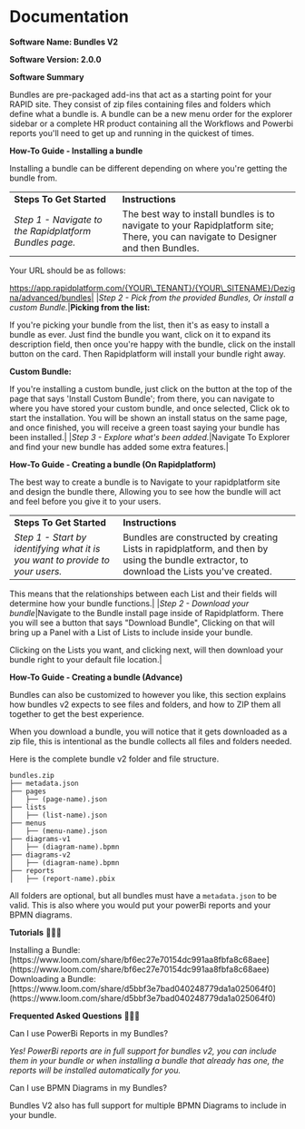 # Documentation

**Software Name: Bundles V2**

**Software Version: 2.0.0**

**Software Summary**

Bundles are pre-packaged add-ins that act as a starting point for your RAPID site. They consist of zip files containing files and folders which define what a bundle is. A bundle can be a new menu order for the explorer sidebar or a complete HR product containing all the Workflows and Powerbi reports you'll need to get up and running in the quickest of times.

**How-To Guide - Installing a bundle**

Installing a bundle can be different depending on where you're getting the bundle from.

|||
|--- |--- |
|**Steps To Get Started**|**Instructions**|
|*Step 1 - Navigate to the Rapidplatform Bundles page.*|The best way to install bundles is to navigate to your Rapidplatform site; There, you can navigate to Designer and then Bundles.

Your URL should be as follows:

https://app.rapidplatform.com/{YOUR\_TENANT}/{YOUR\_SITENAME}/Dezigna/advanced/bundles|
|*Step 2 - Pick from the provided Bundles, Or install a custom Bundle.*|**Picking from the list:**

If you're picking your bundle from the list, then it's as easy to install a bundle as ever. Just find the bundle you want, click on it to expand its description field, then once you're happy with the bundle, click on the install button on the card. Then Rapidplatform will install your bundle right away.

**Custom Bundle:**

If you're installing a custom bundle, just click on the button at the top of the page that says 'Install Custom Bundle'; from there, you can navigate to where you have stored your custom bundle, and once selected, Click ok to start the installation. You will be shown an install status on the same page, and once finished, you will receive a green toast saying your bundle has been installed.|
|*Step 3 - Explore what's been added.*|Navigate To Explorer and find your new bundle has added some extra features.|


**How-To Guide - Creating a bundle (On Rapidplatform)**

The best way to create a bundle is to Navigate to your rapidplatform site and design the bundle there, Allowing you to see how the bundle will act and feel before you give it to your users.

|||
|--- |--- |
|**Steps To Get Started**|**Instructions**|
|*Step 1 - Start by identifying what it is you want to provide to your users.*|Bundles are constructed by creating Lists in rapidplatform, and then by using the bundle extractor, to download the Lists you've created.

This means that the relationships between each List and their fields will determine how your bundle functions.|
|*Step 2 - Download your bundle*|Navigate to the Bundle install page inside of Rapidplatform. There you will see a button that says "Download Bundle", Clicking on that will bring up a Panel with a List of Lists to include inside your bundle.

Clicking on the Lists you want, and clicking next, will then download your bundle right to your default file location.|

**How-To Guide - Creating a bundle (Advance)**

Bundles can also be customized to however you like, this section explains how bundles v2 expects to see files and folders, and how to ZIP them all together to get the best experience.

When you download a bundle, you will notice that it gets downloaded as a zip file, this is intentional as the bundle collects all files and folders needed.

Here is the complete bundle v2 folder and file structure.

```
bundles.zip
├── metadata.json
├── pages
│   ├── (page-name).json
├── lists
│   ├── (list-name).json
├── menus
│   ├── (menu-name).json
├── diagrams-v1
│   ├── (diagram-name).bpmn
├── diagrams-v2
│   ├── (diagram-name).bpmn
├── reports
│   ├── (report-name).pbix
```

All folders are optional, but all bundles must have a `metadata.json` to be valid. This is also where you would put your powerBi reports and your BPMN diagrams.

**Tutorials** 🙋🏼‍♂️

<div data-depth="0" data-key="f2f8065c-efca-44fb-badd-1250583bfc8e" data-reset-counter="true" data-scroll-id="5c12c7b7" data-slate-object="block" data-test-id="dragDropTarget" data-type="unstyled" id="bkmrk-installing-a-bundle%3A"><div data-depth="0" data-key="f2f8065c-efca-44fb-badd-1250583bfc8e" data-reset-counter="true" data-scroll-id="5c12c7b7" data-slate-object="block" data-test-id="dragDropTarget" data-type="unstyled"><div><div data-depth="0" data-key="f2f8065c-efca-44fb-badd-1250583bfc8e" data-reset-counter="true" data-scroll-id="5c12c7b7" data-slate-object="block" data-type="unstyled">Installing a Bundle: [https://www.loom.com/share/bf6ec27e70154dc991aa8fbfa8c68aee](https://www.loom.com/share/bf6ec27e70154dc991aa8fbfa8c68aee)</div></div></div></div>Downloading a Bundle: [https://www.loom.com/share/d5bbf3e7bad040248779da1a025064f0](https://www.loom.com/share/d5bbf3e7bad040248779da1a025064f0)

**Frequented Asked Questions** 🤷🏾‍♀️

Can I use PowerBi Reports in my Bundles?

*Yes! PowerBi reports are in full support for bundles v2, you can include them in your bundle or when installing a bundle that already has one, the reports will be installed automatically for you.*

Can I use BPMN Diagrams in my Bundles?

Bundles V2 also has full support for multiple BPMN Diagrams to include in your bundle.